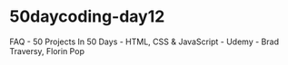 # 50daycoding-day12
FAQ - 50 Projects In 50 Days - HTML, CSS &amp; JavaScript - Udemy - Brad Traversy, Florin Pop
